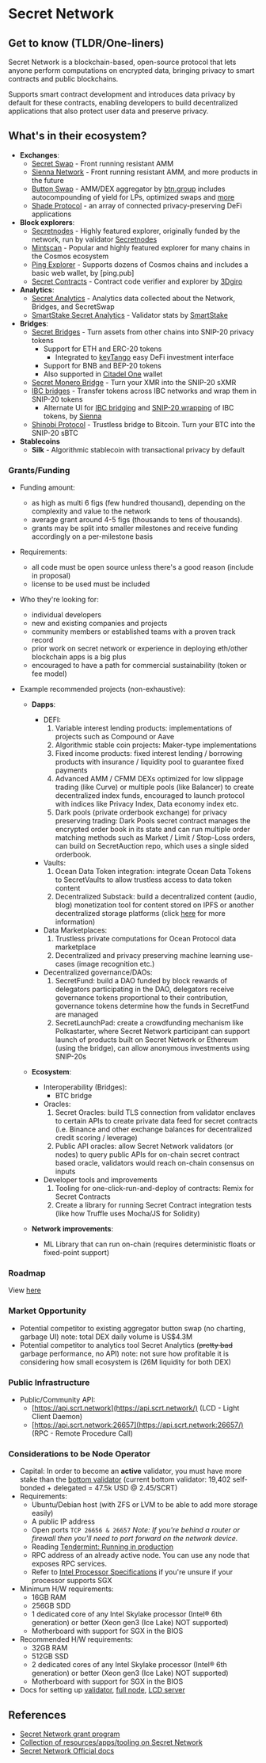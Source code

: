 ﻿# Secret Network

## Get to know (TLDR/One-liners)

Secret Network is a blockchain-based, open-source protocol that lets anyone perform computations on encrypted data, bringing privacy to smart contracts and public blockchains.

Supports smart contract development and introduces data privacy by default for these contracts, enabling developers to build decentralized applications that also protect user data and preserve privacy.

## What's in their ecosystem?

- **Exchanges**:
  - [Secret Swap](https://www.secretswap.net/) - Front running resistant AMM
  - [Sienna Network](https://sienna.network/) - Front running resistant AMM, and more products in the future
  - [Button Swap](https://www.btn.group/secret_network/button_swap) - AMM/DEX aggregator by [btn.group](https://www.btn.group/) includes autocompounding of yield for LPs, optimized swaps and [more](https://medium.com/@secretnetwork/button-swap-yield-optimizer-guide-bacef0ad6adb)
  - [Shade Protocol](https://shadeprotocol.io/) - an array of connected privacy-preserving DeFi applications
- **Block explorers**:
  - [Secretnodes](https://secretnodes.com/) - Highly featured explorer, originally funded by the network, run by validator [Secretnodes](https://secretnodes.org/)
  - [Mintscan](https://www.mintscan.io/secret) - Popular and highly featured explorer for many chains in the Cosmos ecosystem
  - [Ping Explorer](https://ping.pub/secret) - Supports dozens of Cosmos chains and includes a basic web wallet, by [ping.pub]
  - [Secret Contracts](http://secret-contracts.com/) - Contract code verifier and explorer by [3Dgiro](https://3dgiro.com/)
- **Analytics**:
  - [Secret Analytics](https://secretanalytics.xyz/) - Analytics data collected about the Network, Bridges, and SecretSwap
  - [SmartStake Secret Analytics](https://secret.smartstake.io/) - Validator stats by [SmartStake](https://smartstake.io/)
- **Bridges**:
  - [Secret Bridges](https://bridge.scrt.network/) - Turn assets from other chains into SNIP-20 privacy tokens
    - Support for ETH and ERC-20 tokens
      - Integrated to [keyTango](https://app.keytango.io/invest) easy DeFi investment interface
    - Support for BNB and BEP-20 tokens
    - Also supported in [Citadel One](https://citadel.one/) wallet
  - [Secret Monero Bridge](https://ipfs.io/ipfs/QmNRrLDhKGZCSXAZcPU1cBTaLouhWnTi5kfWUzJB4nJbzA) - Turn your XMR into the SNIP-20 sXMR
  - [IBC bridges](https://wrap.scrt.network/) - Transfer tokens across IBC networks and wrap them in SNIP-20 tokens
    - Alternate UI for [IBC bridging](https://app.sienna.network/wrap/ibc) and [SNIP-20 wrapping](https://app.sienna.network/wrap) of IBC tokens, by [Sienna](https://sienna.network/)
  - [Shinobi Protocol](https://sbtc.ninja/) - Trustless bridge to Bitcoin. Turn your BTC into the SNIP-20 sBTC
- **Stablecoins**
  - **Silk** - Algorithmic stablecoin with transactional privacy by default

### Grants/Funding

- Funding amount:

  - as high as multi 6 figs (few hundred thousand), depending on the complexity and value to the network
  - average grant around 4-5 figs (thousands to tens of thousands).
  - grants may be split into smaller milestones and receive funding accordingly on a per-milestone basis

- Requirements:

  - all code must be open source unless there's a good reason (include in proposal)
  - license to be used must be included

- Who they're looking for:

  - individual developers
  - new and existing companies and projects
  - community members or established teams with a proven track record
  - prior work on secret network or experience in deploying eth/other blockchain apps is a big plus
  - encouraged to have a path for commercial sustainability (token or fee model)

- Example recommended projects (non-exhaustive):

  - **Dapps**:

    - DEFI:
      1.  Variable interest lending products: implementations of projects such as Compound or Aave
      2.  Algorithmic stable coin projects: Maker-type implementations
      3.  Fixed income products: fixed interest lending / borrowing products with insurance / liquidity pool to guarantee fixed payments
      4.  Advanced AMM / CFMM DEXs optimized for low slippage trading (like Curve) or multiple pools (like Balancer) to create decentralized index funds, encouraged to launch protocol with indices like Privacy Index, Data economy index etc.
      5.  Dark pools (private orderbook exchange) for privacy preserving trading: Dark Pools secret contract manages the encrypted order book in its state and can run multiple order matching methods such as Market / Limit / Stop-Loss orders, can build on SecretAuction repo, which uses a single sided orderbook.
    - Vaults:
      1.  Ocean Data Token integration: integrate Ocean Data Tokens to SecretVaults to allow trustless access to data token content
      2.  Decentralized Substack: build a decentralized content (audio, blog) monetization tool for content stored on IPFS or another decentralized storage platforms (click [here](https://blog.scrt.network/secret-vaults-programmable-access-control/) for more information)
    - Data Marketplaces:
      1.  Trustless private computations for Ocean Protocol data marketplace
      2.  Decentralized and privacy preserving machine learning use-cases (image recognition etc.)
    - Decentralized governance/DAOs:
      1.  SecretFund: build a DAO funded by block rewards of delegators participating in the DAO, delegators receive governance tokens proportional to their contribution, governance tokens determine how the funds in SecretFund are managed
      2.  SecretLaunchPad: create a crowdfunding mechanism like Polkastarter, where Secret Network participant can support launch of products built on Secret Network or Ethereum (using the bridge), can allow anonymous investments using SNIP-20s

  - **Ecosystem**:

    - Interoperability (Bridges):
      - BTC bridge
    - Oracles:
      1.  Secret Oracles: build TLS connection from validator enclaves to certain APIs to create private data feed for secret contracts (i.e. Binance and other exchange balances for decentralized credit scoring / leverage)
      2.  Public API oracles: allow Secret Network validators (or nodes) to query public APIs for on-chain secret contract based oracle, validators would reach on-chain consensus on inputs
    - Developer tools and improvements
      1.  Tooling for one-click-run-and-deploy of contracts: Remix for Secret Contracts
      2.  Create a library for running Secret Contract integration tests (like how Truffle uses Mocha/JS for Solidity)

  - **Network improvements**:
    - ML Library that can run on-chain (requires deterministic floats or fixed-point support)

### Roadmap

View [here](https://ik.imagekit.io/secretnetwork/images/Roadmap_may2022_569bd2c640_xAzAmMlkm.pdf)

### Market Opportunity

- Potential competitor to existing aggregator button swap (no charting, garbage UI) note: total DEX daily volume is US$4.3M
- Potential competitor to analytics tool Secret Analytics (~~pretty bad~~ garbage performance, no API) note: not sure how profitable it is considering how small ecosystem is (26M liquidity for both DEX)

### Public Infrastructure

- Public/Community API:
  - [https://api.scrt.network](https://api.scrt.network/) (LCD - Light Client Daemon)
  - [https://api.scrt.network:26657](https://api.scrt.network:26657/) (RPC - Remote Procedure Call)

### Considerations to be Node Operator

- Capital: In order to become an **active** validator, you must have more stake than the [bottom validator](https://www.mintscan.io/secret/validators) (current bottom validator: 19,402 self-bonded + delegated = 47.5k USD @ 2.45/SCRT)
- Requirements:
  - Ubuntu/Debian host (with ZFS or LVM to be able to add more storage easily)
  - A public IP address
  - Open ports `TCP 26656 & 26657` _Note: If you're behind a router or firewall then you'll need to port forward on the network device._
  - Reading [Tendermint: Running in production](https://docs.tendermint.com/v0.34/tendermint-core/running-in-production.html)
  - RPC address of an already active node. You can use any node that exposes RPC services.
  - Refer to [Intel Processor Specifications](https://ark.intel.com/content/www/us/en/ark.html#@Processors) if you're unsure if your processor supports SGX
- Minimum H/W requirements:
  - 16GB RAM
  - 256GB SDD
  - 1 dedicated core of any Intel Skylake processor (Intel® 6th generation) or better (Xeon gen3 (Ice Lake) NOT supported)
  - Motherboard with support for SGX in the BIOS
- Recommended H/W requirements:
  - 32GB RAM
  - 512GB SSD
  - 2 dedicated cores of any Intel Skylake processor (Intel® 6th generation) or better (Xeon gen3 (Ice Lake) NOT supported)
  - Motherboard with support for SGX in the BIOS
- Docs for setting up [validator](https://docs.scrt.network/node-guides/join-validator-mainnet.html), [full node](https://docs.scrt.network/node-guides/run-full-node-mainnet.html), [LCD server](https://docs.scrt.network/node-guides/lcd-server-example.html)

## References

- [Secret Network grant program](https://scrt.network/blog/announcing-secret-network-grant-program)
- [Collection of resources/apps/tooling on Secret Network](https://github.com/SecretFoundation/awesome-secret)
- [Secret Network Official docs](https://docs.scrt.network/)
